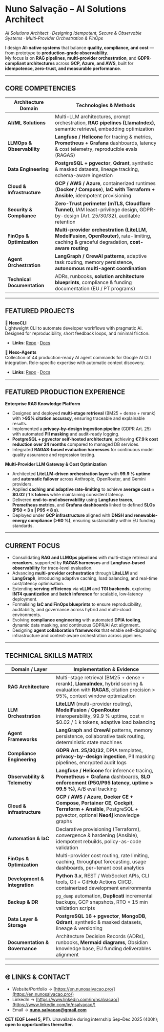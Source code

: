 # Nuno Salvação – AI Solutions Architect
*AI Solutions Architect · Designing Idempotent, Secure & Observable Systems · Multi-Provider Orchestration & FinOps*

I design **AI-native systems** that balance **quality, compliance, and cost** — from prototype to **production-grade observability**.  
My focus is on **RAG pipelines**, **multi-provider orchestration**, and **GDPR-compliant architectures** across **GCP, Azure, and AWS**, built for **idempotence, zero-trust, and measurable performance**.

---

## CORE COMPETENCIES

|**Architecture Domain**|**Technologies & Methods**|
|---|---|
|**AI/ML Solutions**|Multi-LLM architectures, prompt orchestration, **RAG pipelines (LlamaIndex)**, semantic retrieval, embedding optimization|
|**LLMOps & Observability**|**Langfuse / Helicone** for tracing & metrics, **Prometheus + Grafana** dashboards, latency & cost telemetry, reproducible evals (RAGAS)|
|**Data Engineering**|**PostgreSQL + pgvector**, **Qdrant**, synthetic & masked datasets, lineage tracking, schema-aware ingestion|
|**Cloud & Infrastructure**|**GCP / AWS / Azure**, containerized runtimes (**Docker / Compose**), **IaC with Terraform + Ansible**, idempotent provisioning|
|**Security & Compliance**|**Zero-Trust perimeter (mTLS, Cloudflare Tunnel)**, IAM least-privilege design, GDPR-by-design (Art. 25/30/32), auditable retention|
|**FinOps & Optimization**|**Multi-provider orchestration (LiteLLM, ModelFusion, OpenRouter)**, rate-limiting, caching & graceful degradation, **cost-aware routing**|
|**Agent Orchestration**|**LangGraph / CrewAI patterns**, adaptive task routing, memory persistence, **autonomous multi-agent coordination**|
|**Technical Documentation**|ADRs, runbooks, **solution architecture blueprints**, compliance & funding documentation (EU / PT programs)|


---

## FEATURED PROJECTS

**🚀 NexoCLI**  
Lightweight CLI to automate developer workflows with pragmatic AI. Designed for reproducibility, short feedback loops, and minimal friction.
- **Links**: [Repo](https://github.com/nsalvacao/NexoCLI_BaseGemini) · [Docs](https://nsalvacao.github.io/NexoCLI_BaseGemini/)

**🤖 Nexo-Agents**  
Collection of 44 production-ready AI agent commands for Google AI CLI integration. Role-specific expertise with automatic context discovery.
- **Links**: [Repo](https://github.com/nsalvacao/Nexo-Agents) · [Docs](https://nsalvacao.github.io/Nexo-Agents/)

---

## FEATURED PRODUCTION EXPERIENCE

**Enterprise RAG Knowledge Platform**

- Designed and deployed **multi-stage retrieval** (BM25 + dense + rerank) with **>95% citation accuracy**, ensuring traceable and explainable results.    
- Implemented a **privacy-by-design ingestion pipeline** (GDPR Art. 25) with automated **PII masking** and audit-ready logging.    
- **PostgreSQL + pgvector self-hosted architecture**, achieving **€7.9 k cost reduction over 24 months** compared to managed DB services.    
- Integrated **RAGAS-based evaluation harnesses** for continuous model quality assurance and regression testing.    


**Multi-Provider LLM Gateway & Cost Optimization**

- Architected **LiteLLM-driven orchestration layer** with **99.9 % uptime** and **automatic failover** across Anthropic, OpenRouter, and Gemini providers.    
- Applied **caching and adaptive rate-limiting** to achieve **average cost ≈ $0.02 / 1 k tokens** while maintaining consistent latency.    
- Delivered **end-to-end observability** using **Langfuse traces**, **Prometheus metrics**, and **Grafana dashboards** linked to defined **SLOs (P50 < 3 s | P95 < 8 s)**.    
- Deployed under **GCP infrastructure** aligned with **DNSH and renewable-energy compliance (>60 %)**, ensuring sustainability within EU funding standards.

---

## CURRENT FOCUS

- Consolidating **RAG and LLMOps pipelines** with multi-stage retrieval and **rerankers**, supported by **RAGAS harnesses** and **Langfuse-based observability** for trace-level evaluation.
- Advancing **multi-provider orchestration** through **LiteLLM** and **LangGraph**, introducing adaptive caching, load balancing, and real-time cost/latency optimisation.    
- Extending **serving efficiency** via **vLLM** and **TGI backends**, exploring **INT4 quantization** and **batch inference** for scalable, low-latency deployment.    
- Formalising **IaC and FinOps blueprints** to ensure reproducibility, auditability, and governance across hybrid and multi-cloud environments.    
- Evolving **compliance engineering** with automated **DPIA tooling**, dynamic data masking, and continuous GDPR/AI Act alignment.    
- Designing **agent collaboration frameworks** that enable self-diagnosing infrastructure and context-aware orchestration across pipelines.

---

## TECHNICAL SKILLS MATRIX

| **Domain / Layer**             | **Implementation & Evidence**                                                                                                                                      |
| ------------------------------ | ------------------------------------------------------------------------------------------------------------------------------------------------------------------ |
| **RAG Architecture**           | Multi-stage retrieval (BM25 + dense + rerank), **LlamaIndex**, hybrid scoring & evaluation with **RAGAS**, citation precision > 95%, context window optimization   |
| **LLM Orchestration**          | **LiteLLM** (multi-provider routing), **ModelFusion** / **OpenRouter** interoperability, 99.9 % uptime, cost ≈ $0.02 / 1 k tokens, adaptive load balancing         |
| **Agent Frameworks**           | **LangGraph** and **CrewAI** patterns, memory persistence, collaborative task routing, deterministic state machines                                                |
| **Compliance Engineering**     | **GDPR Art. 25/30/32**, DPIA templates, **privacy-by-design ingestion**, PII masking pipelines, encrypted audit logs                                               |
| **Observability & Telemetry**  | **Langfuse / Helicone** for inference tracing, **Prometheus + Grafana** dashboards, **SLO enforcement (P50/P95 latency, uptime > 99.5 %)**, A/B eval tracking      |
| **Cloud & Infrastructure**     | **GCP / AWS / Azure**, **Docker CE + Compose**, **Portainer CE**, **Cockpit**, **Terraform + Ansible**, PostgreSQL + pgvector, optional **Neo4j** knowledge graphs |
| **Automation & IaC**           | Declarative provisioning (Terraform), convergence & hardening (Ansible), idempotent rebuilds, policy-as-code validation                                            |
| **FinOps & Optimization**      | Multi-provider cost routing, rate limiting, caching, throughput forecasting, usage dashboards, per-tenant cost analytics                                           |
| **Development & Integration**  | **Python 3.x**, REST / WebSocket APIs, CLI tools, Git + GitHub Actions CI/CD, containerized development environments                                               |
| **Backup & DR**                | `pg_dump` automation, **Duplicati** incremental backups, GCP snapshots, RTO < 15 min validation scripts                                                            |
| **Data Layer & Storage**       | **PostgreSQL 16 + pgvector**, **MongoDB**, **Qdrant**, synthetic & masked datasets, lineage & versioning                                                           |
| **Documentation & Governance** | Architecture Decision Records (ADRs), runbooks, **Mermaid diagrams**, Obsidian knowledge base, EU funding deliverables alignment                                   |

---

## 🌐 LINKS & CONTACT

- Website/Portfolio → [https://en.nunosalvacao.pro/](https://en.nunosalvacao.pro/)
- LinkedIn → [https://www.linkedin.com/in/nsalvacao/](https://www.linkedin.com/in/nsalvacao/)
- Email → **[nuno.salvacao@gmail.com](mailto:nuno.salvacao@gmail.com)**

**CET (EQF Level 5, PT)**. Unavailable during internship Sep–Dec 2025 (400h); **open to opportunities thereafter**.